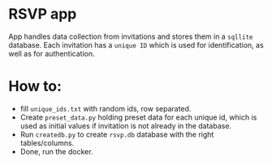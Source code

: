 # RSVP app
App handles data collection from invitations and stores them in a `sqllite` database. Each invitation has a `unique ID` which is used for identification, as well as for authentication.

# How to:
- fill `unique_ids.txt` with random ids, row separated. 
- Create `preset_data.py` holding preset data for each unique id, which is used as initial values if invitation is not already in the database.
- Run `createdb.py` to create `rsvp.db` database with the right tables/columns.
- Done, run the docker.
